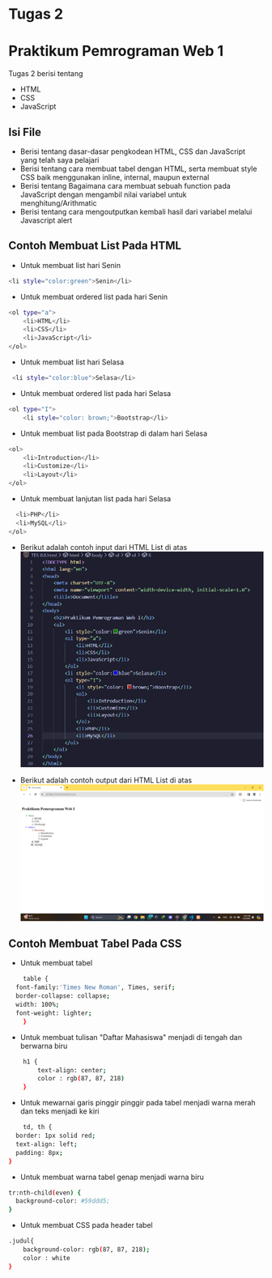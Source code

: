 # Tugas 2
# Praktikum Pemrograman Web 1

Tugas 2 berisi tentang

- HTML
- CSS
- JavaScript
  
## Isi File

- Berisi tentang dasar-dasar pengkodean HTML, CSS dan JavaScript yang telah saya pelajari
- Berisi tentang cara membuat tabel dengan HTML, serta membuat style CSS baik menggunakan inline, internal, maupun external
- Berisi tentang Bagaimana cara membuat sebuah function pada JavaScript dengan mengambil nilai variabel untuk menghitung/Arithmatic
- Berisi tentang cara mengoutputkan kembali hasil dari variabel melalui Javascript alert

## Contoh Membuat List Pada HTML

- Untuk membuat list hari Senin
```sh
<li style="color:green">Senin</li>
```

- Untuk membuat ordered list pada hari Senin
```sh
<ol type="a">
    <li>HTML</li>
    <li>CSS</li>
    <li>JavaScript</li>
</ol>
```

- Untuk membuat list hari Selasa
```sh
 <li style="color:blue">Selasa</li>
```

- Untuk membuat ordered list pada hari Selasa
```sh
<ol type="I">
    <li style="color: brown;">Bootstrap</li>
```

- Untuk membuat list pada Bootstrap di dalam hari Selasa
```sh
<ol>
    <li>Introduction</li>
    <li>Customize</li>
    <li>Layout</li>
</ol>
```

- Untuk membuat lanjutan list pada hari Selasa
```sh
  <li>PHP</li>
  <li>MySQL</li>
</ol>
```

- Berikut adalah contoh input dari HTML List di atas
![alt text](https://github.com/IlhamBudimansyah/Praktikum-Web1/blob/main/SS%20Input%20HTML.png)

- Berikut adalah contoh output dari HTML List di atas
![alt text](https://github.com/IlhamBudimansyah/Praktikum-Web1/blob/main/SS%20OUTPUT%20HTML.png)

## Contoh Membuat Tabel Pada CSS

- Untuk membuat tabel
```sh
    table {
  font-family:'Times New Roman', Times, serif;
  border-collapse: collapse;
  width: 100%;
  font-weight: lighter;
    }
```

- Untuk membuat tulisan "Daftar Mahasiswa" menjadi di tengah dan berwarna biru
```sh
    h1 {
        text-align: center;
        color : rgb(87, 87, 218)
    }
```

- Untuk mewarnai garis pinggir pinggir pada tabel menjadi warna merah dan teks menjadi ke kiri
```sh
    td, th {
  border: 1px solid red;
  text-align: left;
  padding: 8px;
}
```

- Untuk membuat warna tabel genap menjadi warna biru
```sh
tr:nth-child(even) {
  background-color: #59ddd5;
}
```

- Untuk membuat CSS pada header tabel
```sh
.judul{
    background-color: rgb(87, 87, 218);
    color : white
}
```
